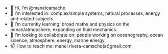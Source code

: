 - 👋 Hi, I’m @manelcamacho
- 👀 I’m interested in: complex/simple systems, natural processes, energy and related subjects.
- 🌱 I’m currently learning: broad maths and physics on the ocean/atmopshere, expanding on fluid mechanics. 
- 💞️ I’m looking to collaborate on: people working on oceanography, ocean science, atmosphere, energy, marine energy.
- 📫 How to reach me: manel.rivera-camacho(at)gmail.com

<!---
manelcamacho/manelcamacho is a ✨ special ✨ repository because its `README.md` (this file) appears on your GitHub profile.
You can click the Preview link to take a look at your changes.
--->
